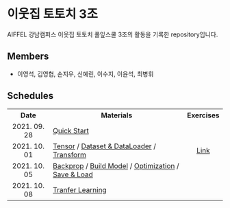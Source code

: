 # 이웃집 토토치 3조

AIFFEL 강남캠퍼스 이웃집 토토치 풀잎스쿨 3조의 활동을 기록한 repository입니다.

## Members

- 이영석, 김영협, 손지우, 신예린, 이수지, 이윤석, 최병휘

## Schedules

<table>
  <tbody>
    <tr>
      <th align="center">Date</th>
      <th align="center">Materials</th>
      <th align="center">Exercises</th>
    </tr>
    <tr>
      <td align="center">2021. 09. 28</td>
      <td>
        <a href="https://tutorials.pytorch.kr/beginner/basics/quickstart_tutorial.html">Quick Start</a>
      </td>
      <td></td>
    </tr>
    <tr>
      <td align="center">2021. 10. 01</td>
      <td>
        <a href="https://tutorials.pytorch.kr/beginner/basics/tensorqs_tutorial.html">Tensor</a> / <a href="https://tutorials.pytorch.kr/beginner/basics/data_tutorial.html">Dataset & DataLoader<a> / <a href="https://tutorials.pytorch.kr/beginner/basics/transforms_tutorial.html">Transform</a>
      </td>
      <td align="center">
        <a href="./ex1_make_custom_dataset_and_dataloader.ipynb">Link</a>
      </td>
    </tr>
    <tr>
      <td align="center">2021. 10. 05</td>
      <td>
        <a href="https://tutorials.pytorch.kr/beginner/basics/autogradqs_tutorial.html">Backprop</a> / <a href="https://tutorials.pytorch.kr/beginner/basics/buildmodel_tutorial.html">Build Model<a> / <a href="https://tutorials.pytorch.kr/beginner/basics/optimization_tutorial.html">Optimization</a> / <a href="https://tutorials.pytorch.kr/beginner/basics/saveloadrun_tutorial.html">Save & Load</a>
      </td>
      <td></td>
    </tr>
    <tr>
      <td align="center">2021. 10. 08</td>
      <td>
        <a href="https://tutorials.pytorch.kr/beginner/transfer_learning_tutorial.html">Tranfer Learning</a>
      </td>
      <td></td>
    </tr>
  </tbody>
</table>

